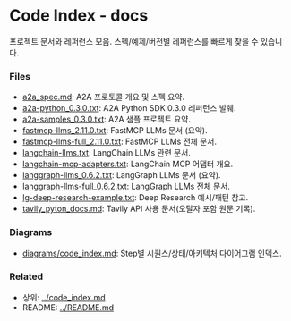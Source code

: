 # Code Index - docs

프로젝트 문서와 레퍼런스 모음. 스펙/예제/버전별 레퍼런스를 빠르게 찾을 수 있습니다.

### Files

- [a2a_spec.md](a2a_spec.md): A2A 프로토콜 개요 및 스펙 요약.
- [a2a-python_0.3.0.txt](a2a-python_0.3.0.txt): A2A Python SDK 0.3.0 레퍼런스 발췌.
- [a2a-samples_0.3.0.txt](a2a-samples_0.3.0.txt): A2A 샘플 프로젝트 요약.
- [fastmcp-llms_2.11.0.txt](fastmcp-llms_2.11.0.txt): FastMCP LLMs 문서 (요약).
- [fastmcp-llms-full_2.11.0.txt](fastmcp-llms-full_2.11.0.txt): FastMCP LLMs 전체 문서.
- [langchain-llms.txt](langchain-llms.txt): LangChain LLMs 관련 문서.
- [langchain-mcp-adapters.txt](langchain-mcp-adapters.txt): LangChain MCP 어댑터 개요.
- [langgraph-llms_0.6.2.txt](langgraph-llms_0.6.2.txt): LangGraph LLMs 문서 (요약).
- [langgraph-llms-full_0.6.2.txt](langgraph-llms-full_0.6.2.txt): LangGraph LLMs 전체 문서.
- [lg-deep-research-example.txt](lg-deep-research-example.txt): Deep Research 예시/패턴 참고.
- [tavily_pyton_docs.md](tavily_pyton_docs.md): Tavily API 사용 문서(오탈자 포함 원문 기록).

### Diagrams

- [diagrams/code_index.md](diagrams/code_index.md): Step별 시퀀스/상태/아키텍처 다이어그램 인덱스.

### Related

- 상위: [../code_index.md](../code_index.md)
- README: [../README.md](../README.md)



